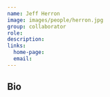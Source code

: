 ```yaml
---
name: Jeff Herron
image: images/people/herron.jpg
group: collaborator
role:
description:
links:
  home-page: 
  email: 
---
```


## Bio
